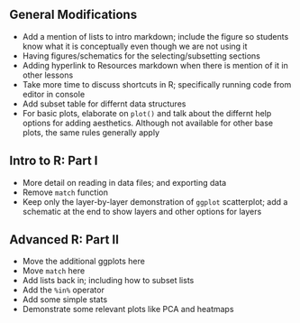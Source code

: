 
## General Modifications
* Add a mention of lists to intro markdown; include the figure so students know what it is conceptually even though we are not using it
* Having figures/schematics for the selecting/subsetting sections
* Adding hyperlink to Resources markdown when there is mention of it in other lessons
* Take more time to discuss shortcuts in R; specifically running code from editor in console
* Add subset table for differnt data structures
* For basic plots, elaborate on `plot()` and talk about the differnt help options for adding aesthetics. Although not available for other base plots, the same rules generally apply


## Intro to R: Part I
* More detail on reading in data files; and exporting data
* Remove `match` function
* Keep only the layer-by-layer demonstration of `ggplot` scatterplot; add a schematic at the end to show layers and other options for layers


## Advanced R: Part II
* Move the additional ggplots here
* Move `match` here
* Add lists back in; including how to subset lists
* Add the `%in%` operator
* Add some simple stats
* Demonstrate some relevant plots like PCA and heatmaps


